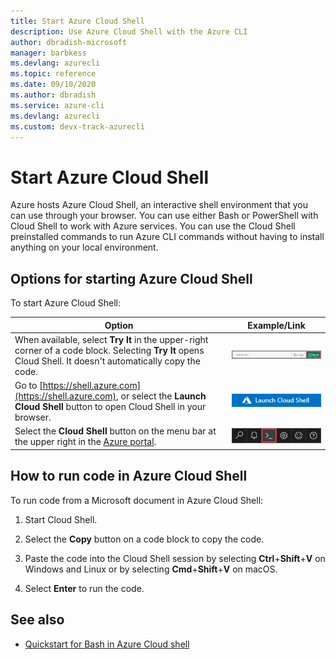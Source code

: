 ```yaml
---
title: Start Azure Cloud Shell
description: Use Azure Cloud Shell with the Azure CLI
author: dbradish-microsoft
manager: barbkess
ms.devlang: azurecli
ms.topic: reference
ms.date: 09/10/2020
ms.author: dbradish
ms.service: azure-cli
ms.devlang: azurecli
ms.custom: devx-track-azurecli
---
```


# Start Azure Cloud Shell

Azure hosts Azure Cloud Shell, an interactive shell environment that you can use through your browser. You can use either Bash or PowerShell with Cloud Shell to work with Azure services. You can use the Cloud Shell preinstalled commands to run Azure CLI commands without having to install anything on your local environment.

## Options for starting Azure Cloud Shell
To start Azure Cloud Shell:

| Option | Example/Link |
|-----------------------------------------------|---|
| When available, select **Try It** in the upper-right corner of a code block. Selecting **Try It** opens Cloud Shell.  It doesn't automatically copy the code. | ![Example of Try It for Azure Cloud Shell](./media/cloud-shell-try-it/cli-try-it.png) |
| Go to [https://shell.azure.com](https://shell.azure.com), or select the **Launch Cloud Shell** button to open Cloud Shell in your browser. | [![Launch Cloud Shell in a new window](media/cloud-shell-try-it/launch-cloud-shell.png)](https://shell.azure.com) |
| Select the **Cloud Shell** button on the menu bar at the upper right in the [Azure portal](https://portal.azure.com). | ![Cloud Shell button in the Azure portal](./media/cloud-shell-try-it/cloud-shell-menu.png) |

## How to run code in Azure Cloud Shell

To run code from a Microsoft document in Azure Cloud Shell:

1. Start Cloud Shell.

1. Select the **Copy** button on a code block to copy the code.

1. Paste the code into the Cloud Shell session by selecting **Ctrl**+**Shift**+**V** on Windows and Linux or by selecting **Cmd**+**Shift**+**V** on macOS.

1. Select **Enter** to run the code.

## See also

* [Quickstart for Bash in Azure Cloud shell](/azure/cloud-shell/quickstart)
